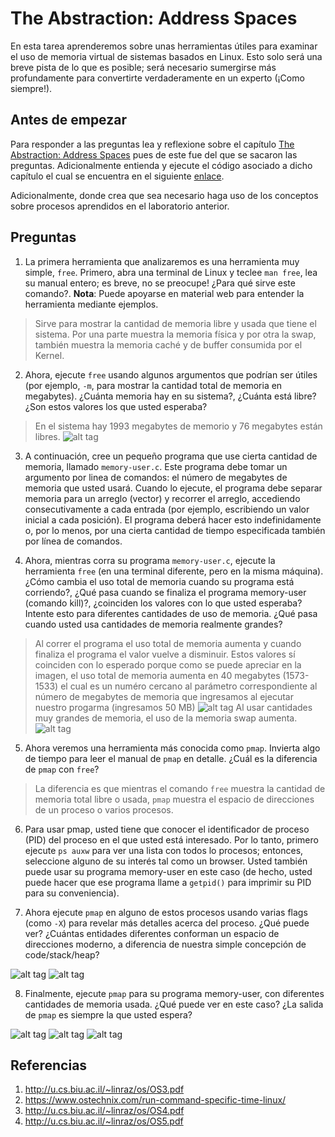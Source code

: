 # The Abstraction: Address Spaces #

En esta tarea aprenderemos sobre unas herramientas útiles para examinar el uso de memoria virtual de sistemas basados en Linux. 
Esto solo será una breve pista de lo que es posible; será necesario sumergirse más profundamente para convertirte verdaderamente 
en un experto (¡Como siempre!).

## Antes de empezar ##

Para responder a las preguntas lea y reflexione sobre el capítulo [The Abstraction: Address Spaces]( http://pages.cs.wisc.edu/~remzi/OSTEP/vm-intro.pdf) pues de este fue del que se sacaron las preguntas. Adicionalmente entienda y ejecute el código asociado a dicho capítulo el cual se encuentra en el siguiente [enlace](https://github.com/remzi-arpacidusseau/ostep-code/tree/master/vm-intro). 

Adicionalmente, donde crea que sea necesario haga uso de los conceptos sobre procesos aprendidos en el laboratorio anterior.

## Preguntas ##

1. La primera herramienta que analizaremos es una herramienta muy simple, ```free```. Primero, abra una terminal de Linux y 
teclee ```man free```, lea su manual entero; es breve, no se preocupe! ¿Para qué sirve este comando?. **Nota**: Puede apoyarse en 
material web para entender la herramienta mediante ejemplos.
 > Sirve para mostrar la cantidad de memoria libre y usada que tiene el sistema. Por una parte muestra la memoria física y por otra la swap, también muestra la memoria caché y de buffer consumida por el Kernel.

2. Ahora, ejecute ```free``` usando algunos argumentos que podrían ser útiles (por ejemplo, ```-m```, para mostrar 
la cantidad total de memoria en megabytes). ¿Cuánta memoria hay en su sistema?, ¿Cuánta está libre? 
¿Son estos valores los que usted esperaba?
 > En el sistema hay 1993 megabytes de memorio y 76 megabytes están libres.
 ![alt tag](https://github.com/university777/lab2_address-spaces/blob/master/comando_free-m.png)

3. A continuación, cree un pequeño programa que use cierta cantidad de memoria, llamado ```memory-user.c```. 
Este programa debe tomar un argumento por linea de comandos: el número de megabytes de memoria que usted usará. 
Cuando lo ejecute, el programa debe separar memoria para un arreglo (vector) y recorrer el arreglo, 
accediendo consecutivamente a cada entrada (por ejemplo, escribiendo un valor inicial a cada posición). El programa deberá hacer esto indefinidamente o, 
por lo menos, por una cierta cantidad de tiempo especificada también por línea de comandos.

4. Ahora, mientras corra su programa ```memory-user.c```, ejecute la herramienta ```free``` (en una terminal diferente, 
pero en la misma máquina). ¿Cómo cambia el uso total de memoria cuando su programa está corriendo?,
¿Qué pasa cuando se finaliza el programa memory-user (comando kill)?, ¿coinciden los valores con lo que usted esperaba? 
Intente esto para diferentes cantidades de uso de memoria. ¿Qué pasa cuando usted usa cantidades de memoria realmente grandes?
 > Al correr el programa el uso total de  memoria aumenta y cuando finaliza el programa el valor vuelve a disminuir. Estos valores sí coinciden con lo esperado porque como se puede apreciar en la imagen, el uso total de memoria aumenta en 40 megabytes (1573-1533) el cual es un numéro cercano al parámetro correspondiente al número de megabytes de memoria que ingresamos al ejecutar nuestro progarma (ingresamos 50 MB)
  ![alt tag](https://github.com/university777/lab2_address-spaces/blob/master/punto4.png)
  Al usar cantidades muy grandes de memoria, el uso de la memoria swap aumenta.
  ![alt tag](https://github.com/university777/lab2_address-spaces/blob/master/punto4_2.png)

5. Ahora veremos una herramienta más conocida como ```pmap```. Invierta algo de tiempo para leer el manual de ```pmap``` 
en detalle. ¿Cuál es la diferencia de ```pmap``` con ```free```?
> La diferencia es que mientras el comando ```free``` muestra la cantidad de memoria total libre o usada, ```pmap```  muestra el espacio de direcciones de un proceso o varios procesos.

6. Para usar pmap, usted tiene que conocer el identificador de proceso (PID) del proceso en el que usted está interesado. 
Por lo tanto, primero ejecute ```ps auxw``` para ver una lista con todos lo procesos; entonces, 
seleccione alguno de su interés tal como un browser. Usted también puede usar su programa memory-user en este caso 
(de hecho, usted puede hacer que ese programa llame a ```getpid()``` para imprimir su PID para su conveniencia).

7. Ahora ejecute ```pmap``` en alguno de estos procesos usando varias flags (como ```-X```) para revelar más detalles 
acerca del proceso. ¿Qué puede ver? ¿Cuántas entidades diferentes conforman un espacio de direcciones moderno, a diferencia de 
nuestra simple concepción de code/stack/heap?
> 
 ![alt tag](https://github.com/university777/lab2_address-spaces/blob/master/punto7_1.png)
 ![alt tag](https://github.com/university777/lab2_address-spaces/blob/master/punto7_2.png)

8. Finalmente, ejecute ```pmap``` para su programa memory-user, con diferentes cantidades de memoria usada. ¿Qué puede ver en este caso?  ¿La salida de ```pmap``` es siempre la que usted espera?
> 
 ![alt tag](https://github.com/university777/lab2_address-spaces/blob/master/punto8_1.png)
 ![alt tag](https://github.com/university777/lab2_address-spaces/blob/master/punto8_2.png)
 ![alt tag](https://github.com/university777/lab2_address-spaces/blob/master/punto8_3.png)

## Referencias ##

1. http://u.cs.biu.ac.il/~linraz/os/OS3.pdf
2. https://www.ostechnix.com/run-command-specific-time-linux/
3. http://u.cs.biu.ac.il/~linraz/os/OS4.pdf
4. http://u.cs.biu.ac.il/~linraz/os/OS5.pdf
